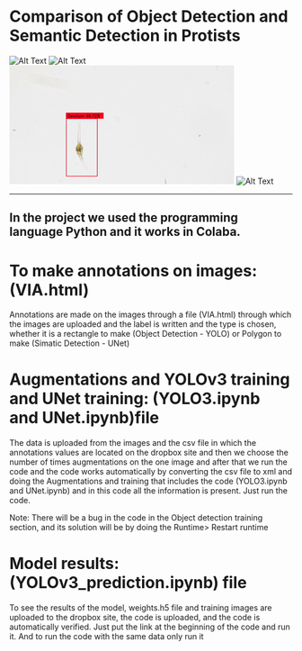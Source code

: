 # Comparison of Object Detection and Semantic Detection in Protists

![Alt Text](Object_result_1.gif)
![Alt Text](Object_result_4.gif)
![Alt Text](Object_result_3.gif)
![Alt Text](Object_result_2.gif)


----------------------------------
## In the project we used the programming language Python and it works in Colaba.



# To make annotations on images:(VIA.html)

Annotations are made on the images through a file (VIA.html)
through which the images are uploaded and the label is written 
and the type is chosen, whether it is a rectangle to make (Object Detection - YOLO)
or Polygon to make (Simatic Detection - UNet)


# Augmentations and YOLOv3 training and UNet training: (YOLO3.ipynb and UNet.ipynb)file 

The data is uploaded from the images and the csv file in which the annotations 
values are located on the dropbox site and then we choose the number of times 
augmentations on the one image and after that we run the code and the code works
 automatically by converting the csv file to xml and doing the Augmentations and 
training that includes the code (YOLO3.ipynb and UNet.ipynb) and in this code all 
the information is present. Just run the code.

Note: There will be a bug in the code in the Object detection training section, and its solution will be by doing the Runtime> Restart runtime

# Model results:(YOLOv3_prediction.ipynb) file

To see the results of the model, weights.h5 file and training images are uploaded
to the dropbox site, the code is uploaded, and the code is automatically verified. 
Just put the link at the beginning of the code and run it.
 And to run the code with the same data only run it 

